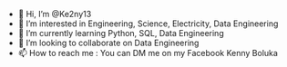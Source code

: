- 👋 Hi, I’m @Ke2ny13
- 👀 I’m interested in Engineering, Science, Electricity, Data Engineering
- 🌱 I’m currently learning Python, SQL, Data Engineering
- 💞️ I’m looking to collaborate on Data Engineering
- 📫 How to reach me : You can DM me on my Facebook Kenny Boluka

<!---
Ke2ny13/Ke2ny13 is a ✨ special ✨ repository because its `README.md` (this file) appears on your GitHub profile.
You can click the Preview link to take a look at your changes.
--->
